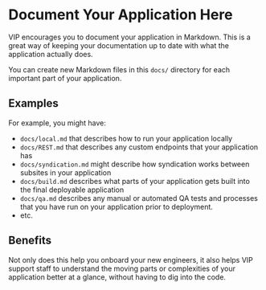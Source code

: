 # Document Your Application Here

VIP encourages you to document your application in Markdown. This is a great way of keeping your documentation up to date with what the application actually does.

You can create new Markdown files in this `docs/` directory for each important part of your application.

## Examples

For example, you might have:
- `docs/local.md` that describes how to run your application locally
- `docs/REST.md` that describes any custom endpoints that your application has
- `docs/syndication.md` might describe how syndication works between subsites in your application
- `docs/build.md` describes what parts of your application gets built into the final deployable application
- `docs/qa.md` describes any manual or automated QA tests and processes that you have run on your application prior to deployment.
- etc.

## Benefits

Not only does this help you onboard your new engineers, it also helps VIP support staff to understand the moving parts or complexities of your application better at a glance, without having to dig into the code.

